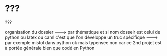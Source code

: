 ???
==========================

???

organisation du dossier
    ---> par thématique et si nom dosseir est celui de python ou latex ou caml c'est que l'on développe un truc spécifique
    ---> par exemple mistol dans python ok mais typensee non car ce 2nd projet est à portée générale bien que codé en Python
